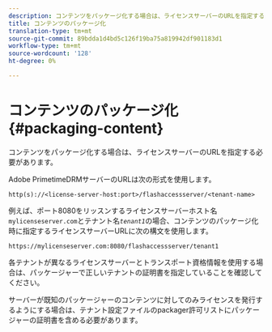 ```yaml
---
description: コンテンツをパッケージ化する場合は、ライセンスサーバーのURLを指定する必要があります。
title: コンテンツのパッケージ化
translation-type: tm+mt
source-git-commit: 89bdda1d4bd5c126f19ba75a819942df901183d1
workflow-type: tm+mt
source-wordcount: '128'
ht-degree: 0%

---
```



# コンテンツのパッケージ化{#packaging-content}

コンテンツをパッケージ化する場合は、ライセンスサーバーのURLを指定する必要があります。

Adobe PrimetimeDRMサーバーのURLは次の形式を使用します。

```
http(s)://<license-server-host:port>/flashaccessserver/<tenant-name>
```

例えば、ポート8080をリッスンするライセンスサーバーホスト名`mylicenseserver.com`とテナント名&#x200B;*`tenant1`*&#x200B;の場合、コンテンツのパッケージ化時に指定するライセンスサーバーURLに次の構文を使用します。

```
https://mylicenseserver.com:8080/flashaccessserver/tenant1
```

各テナントが異なるライセンスサーバーとトランスポート資格情報を使用する場合は、パッケージャーで正しいテナントの証明書を指定していることを確認してください。

サーバーが既知のパッケージャーのコンテンツに対してのみライセンスを発行するようにする場合は、テナント設定ファイルのpackager許可リストにパッケージャーの証明書を含める必要があります。
